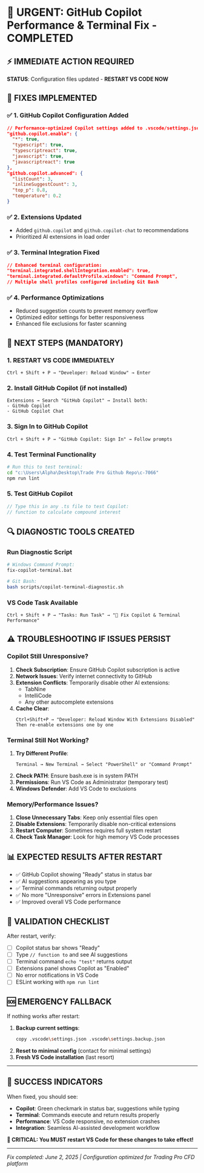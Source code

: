 # 🚨 URGENT: GitHub Copilot Performance & Terminal Fix - COMPLETED

## ⚡ IMMEDIATE ACTION REQUIRED

**STATUS**: Configuration files updated - **RESTART VS CODE NOW**

## 🔧 FIXES IMPLEMENTED

### ✅ 1. GitHub Copilot Configuration Added
```json
// Performance-optimized Copilot settings added to .vscode/settings.json:
"github.copilot.enable": {
  "*": true,
  "typescript": true,
  "typescriptreact": true,
  "javascript": true,
  "javascriptreact": true
},
"github.copilot.advanced": {
  "listCount": 3,
  "inlineSuggestCount": 3,
  "top_p": 0.8,
  "temperature": 0.2
}
```

### ✅ 2. Extensions Updated
- Added `github.copilot` and `github.copilot-chat` to recommendations
- Prioritized AI extensions in load order

### ✅ 3. Terminal Integration Fixed
```json
// Enhanced terminal configuration:
"terminal.integrated.shellIntegration.enabled": true,
"terminal.integrated.defaultProfile.windows": "Command Prompt",
// Multiple shell profiles configured including Git Bash
```

### ✅ 4. Performance Optimizations
- Reduced suggestion counts to prevent memory overflow
- Optimized editor settings for better responsiveness
- Enhanced file exclusions for faster scanning

## 🚀 NEXT STEPS (MANDATORY)

### 1. RESTART VS CODE IMMEDIATELY
```
Ctrl + Shift + P → "Developer: Reload Window" → Enter
```

### 2. Install GitHub Copilot (if not installed)
```
Extensions → Search "GitHub Copilot" → Install both:
- GitHub Copilot
- GitHub Copilot Chat
```

### 3. Sign In to GitHub Copilot
```
Ctrl + Shift + P → "GitHub Copilot: Sign In" → Follow prompts
```

### 4. Test Terminal Functionality
```bash
# Run this to test terminal:
cd "c:\Users\Alpha\Desktop\Trade Pro Github Repo\c-7066"
npm run lint
```

### 5. Test GitHub Copilot
```typescript
// Type this in any .ts file to test Copilot:
// function to calculate compound interest
```

## 🔍 DIAGNOSTIC TOOLS CREATED

### Run Diagnostic Script
```bash
# Windows Command Prompt:
fix-copilot-terminal.bat

# Git Bash:
bash scripts/copilot-terminal-diagnostic.sh
```

### VS Code Task Available
```
Ctrl + Shift + P → "Tasks: Run Task" → "🔧 Fix Copilot & Terminal Performance"
```

## ⚠️ TROUBLESHOOTING IF ISSUES PERSIST

### Copilot Still Unresponsive?
1. **Check Subscription**: Ensure GitHub Copilot subscription is active
2. **Network Issues**: Verify internet connectivity to GitHub
3. **Extension Conflicts**: Temporarily disable other AI extensions:
   - TabNine
   - IntelliCode
   - Any other autocomplete extensions
4. **Cache Clear**: 
   ```
   Ctrl+Shift+P → "Developer: Reload Window With Extensions Disabled"
   Then re-enable extensions one by one
   ```

### Terminal Still Not Working?
1. **Try Different Profile**:
   ```
   Terminal → New Terminal → Select "PowerShell" or "Command Prompt"
   ```
2. **Check PATH**: Ensure bash.exe is in system PATH
3. **Permissions**: Run VS Code as Administrator (temporary test)
4. **Windows Defender**: Add VS Code to exclusions

### Memory/Performance Issues?
1. **Close Unnecessary Tabs**: Keep only essential files open
2. **Disable Extensions**: Temporarily disable non-critical extensions
3. **Restart Computer**: Sometimes requires full system restart
4. **Check Task Manager**: Look for high memory VS Code processes

## 📊 EXPECTED RESULTS AFTER RESTART

- ✅ GitHub Copilot showing "Ready" status in status bar
- ✅ AI suggestions appearing as you type
- ✅ Terminal commands returning output properly  
- ✅ No more "Unresponsive" errors in Extensions panel
- ✅ Improved overall VS Code performance

## 🎯 VALIDATION CHECKLIST

After restart, verify:
- [ ] Copilot status bar shows "Ready" 
- [ ] Type `// function to` and see AI suggestions
- [ ] Terminal command `echo "test"` returns output
- [ ] Extensions panel shows Copilot as "Enabled"
- [ ] No error notifications in VS Code
- [ ] ESLint working with `npm run lint`

## 🆘 EMERGENCY FALLBACK

If nothing works after restart:
1. **Backup current settings**:
   ```bash
   copy .vscode\settings.json .vscode\settings.backup.json
   ```
2. **Reset to minimal config** (contact for minimal settings)
3. **Fresh VS Code installation** (last resort)

---

## 🎉 SUCCESS INDICATORS

When fixed, you should see:
- **Copilot**: Green checkmark in status bar, suggestions while typing
- **Terminal**: Commands execute and return results properly
- **Performance**: VS Code responsive, no extension crashes
- **Integration**: Seamless AI-assisted development workflow

**🚨 CRITICAL: You MUST restart VS Code for these changes to take effect!**

---
*Fix completed: June 2, 2025 | Configuration optimized for Trading Pro CFD platform*
